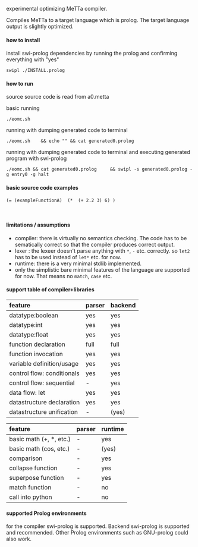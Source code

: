 experimental optimizing MeTTa compiler.

Compiles MeTTa to a target language which is prolog. The target language output is slightly optimized.


#### how to install

install swi-prolog dependencies by running the prolog and confirming everything with "yes"

    swipl ./INSTALL.prolog

#### how to run

source source code is read from a0.metta

basic running

    ./eomc.sh

running with dumping generated code to terminal

    ./eomc.sh    && echo "" && cat generated0.prolog

running with dumping generated code to terminal and executing generated program with swi-prolog

    ./eomc.sh && cat generated0.prolog     && swipl -s generated0.prolog -g entry0 -g halt

#### basic source code examples

    (= (exampleFunctionA)  (*  (+ 2.2 3) 6) )

<br />

#### limitations / assumptions

* compiler: there is virtually no semantics checking. The code has to be sematically correct so that the compiler produces correct output.
* lexer : the lexeer doesn't parse anything with `*`, `-` etc. correctly. so `let2` has to be used instead of `let*`  etc. for now.
* runtime: there is a very minimal stdlib implemented.
* only the simplistic bare minimal features of the language are supported for now. That means no `match`, `case` etc.

#### support table of compiler+libraries

| feature | parser | backend |
| :--- | :--- | :--- |
| datatype:boolean | yes | yes |
| datatype:int | yes | yes |
| datatype:float | yes | yes |
| function declaration | full | full |
| function invocation | yes | yes |
| variable definition/usage | yes | yes |
| control flow: conditionals | yes | yes |
| control flow: sequential | - | yes |
| data flow: let | yes | yes |
| datastructure declaration | yes | yes |
| datastructure unification | - | (yes) |

| feature | parser | runtime |
| :--- | :--- | :--- |
| basic math (+, *, etc.) | - | yes |
| basic math (cos, etc.) | - | (yes) |
| comparison | - | yes |
| collapse function | - | yes |
| superpose function | - | yes |
| match function | - | no |
| call into python | - | no |


#### supported Prolog environments

for the compiler swi-prolog is supported. Backend swi-prolog is supported and recommended. Other Prolog environments such as GNU-prolog could also work.
